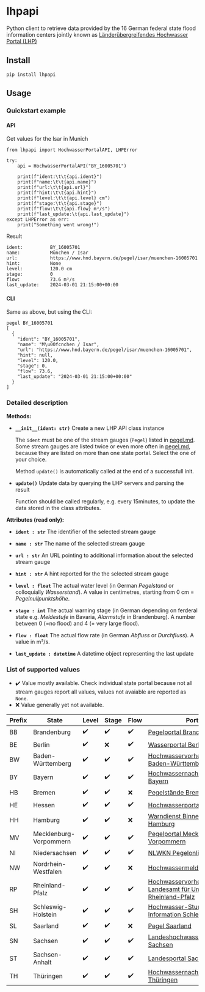 # lhpapi
Python client to retrieve data provided by the 16 German federal state flood information centers jointly known as [Länderübergreifendes Hochwasser Portal (LHP)](https://www.hochwasserzentralen.de)

## Install
```
pip install lhpapi
```

## Usage

### Quickstart example

#### API

Get values for the Isar in Munich
```
from lhpapi import HochwasserPortalAPI, LHPError

try:
    api = HochwasserPortalAPI("BY_16005701")

    print(f"ident:\t\t{api.ident}")
    print(f"name:\t\t{api.name}")
    print(f"url:\t\t{api.url}")
    print(f"hint:\t\t{api.hint}")
    print(f"level:\t\t{api.level} cm")
    print(f"stage:\t\t{api.stage}")
    print(f"flow:\t\t{api.flow} m³/s")
    print(f"last_update:\t{api.last_update}")
except LHPError as err:
    print("Something went wrong!")
```

Result
```
ident:          BY_16005701
name:           München / Isar
url:            https://www.hnd.bayern.de/pegel/isar/muenchen-16005701
hint:           None
level:          120.0 cm
stage:          0
flow:           73.6 m³/s
last_update:    2024-03-01 21:15:00+00:00
```

#### CLI

Same as above, but using the CLI:

```
pegel BY_16005701
[
  {
    "ident": "BY_16005701",
    "name": "M\u00fcnchen / Isar",
    "url": "https://www.hnd.bayern.de/pegel/isar/muenchen-16005701",
    "hint": null,
    "level": 120.0,
    "stage": 0,
    "flow": 73.6,
    "last_update": "2024-03-01 21:15:00+00:00"
  }
]
```

### Detailed description
**Methods:**
- **`__init__(ident: str)`**
  Create a new LHP API class instance

  The `ident` must be one of the stream gauges (`Pegel`) listed in [pegel.md](https://github.com/stephan192/lhpapi/blob/master/docs/pegel.md). Some stream gauges are listed twice or even more often in [pegel.md](https://github.com/stephan192/lhpapi/blob/master/docs/pegel.md), because they are listed on more than one state portal. Select the one of your choice.

  Method `update()` is automatically called at the end of a successfull init.

- **`update()`**
  Update data by querying the LHP servers and parsing the result

  Function should be called regularly, e.g. every 15minutes, to update the data stored in the class attributes.

**Attributes (read only):**
- **`ident : str`**
  The identifier of the selected stream gauge

- **`name : str`**
  The name of the selected stream gauge

- **`url : str`**
  An URL pointing to additional information about the selected stream gauge

- **`hint : str`**
  A hint reported for the the selected stream gauge

- **`level : float`**
  The actual water level (in German *Pegelstand* or colloquially *Wasserstand*). A value in centimetres, starting from 0 cm = *Pegelnullpunktshöhe*.

- **`stage : int`**
  The actual warning stage (in German depending on ferderal state e.g. *Meldestufe* in Bavaria, *Alarmstufe* in Brandenburg). A number between 0 (=no flood) and 4 (= very large flood).

- **`flow : float`**
  The actual flow rate (in German *Abfluss* or *Durchfluss*). A value in m³/s.

- **`last_update : datetime`**
  A datetime object representing the last update


### List of supported values
* :heavy_check_mark: Value mostly available. Check individual state portal because not all stream gauges report all values, values not avaiable are reported as `None`.
* :x: Value generally yet not available.

| Prefix | State                  | Level              | Stage              | Flow               | Portal |
|--------|------------------------|--------------------|--------------------|--------------------|--------|
| BB     | Brandenburg            | :heavy_check_mark: | :heavy_check_mark: | :heavy_check_mark: | [Pegelportal Brandenburg](https://pegelportal.brandenburg.de) |
| BE     | Berlin                 | :heavy_check_mark: | :x:                | :heavy_check_mark: | [Wasserportal Berlin](https://wasserportal.berlin.de) |
| BW     | Baden-Württemberg      | :heavy_check_mark: | :heavy_check_mark: | :heavy_check_mark: | [Hochwasservorhersagezentrale Baden-Württemberg](https://www.hvz.baden-wuerttemberg.de) |
| BY     | Bayern                 | :heavy_check_mark: | :heavy_check_mark: | :heavy_check_mark: | [Hochwassernachrichtendienst Bayern](https://www.hnd.bayern.de) |
| HB     | Bremen                 | :heavy_check_mark: | :heavy_check_mark: | :x:                | [Pegelstände Bremen](https://geoportale.dp.dsecurecloud.de/pegelbremen) |
| HE     | Hessen                 | :heavy_check_mark: | :heavy_check_mark: | :heavy_check_mark: | [Hochwasserportal Hessen](https://www.hochwasser-hessen.de) |
| HH     | Hamburg                | :heavy_check_mark: | :heavy_check_mark: | :x:                | [Warndienst Binnenhochwasser Hamburg](https://www.wabiha.de/karte.html) |
| MV     | Mecklenburg-Vorpommern | :heavy_check_mark: | :heavy_check_mark: | :heavy_check_mark: | [Pegelportal Mecklenburg-Vorpommern](https://pegelportal-mv.de) |
| NI     | Niedersachsen          | :heavy_check_mark: | :heavy_check_mark: | :heavy_check_mark: | [NLWKN Pegelonline](https://www.pegelonline.nlwkn.niedersachsen.de) |
| NW     | Nordrhein-Westfalen    | :heavy_check_mark: | :heavy_check_mark: | :x:                | [Hochwassermeldedienst NRW](https://www.hochwasserportal.nrw.de)|
| RP     | Rheinland-Pfalz        | :heavy_check_mark: | :heavy_check_mark: | :heavy_check_mark: | [Hochwasservorhersagedienst - Landesamt für Umwelt Rheinland-Pfalz](https://hochwasser.rlp.de)|
| SH     | Schleswig-Holstein     | :heavy_check_mark: | :heavy_check_mark: | :heavy_check_mark: | [Hochwasser-Sturmflut-Information Schleswig-Holstein](https://hsi-sh.de) |
| SL     | Saarland               | :heavy_check_mark: | :heavy_check_mark: | :x:                | [Pegel Saarland](https://www.saarland.de/mukmav/DE/portale/wasser/informationen/hochwassermeldedienst/wasserstaende_warnlage/wasserstaende_warnlage_node.html) |
| SN     | Sachsen                | :heavy_check_mark: | :heavy_check_mark: | :heavy_check_mark: | [Landeshochwasserzentrum Sachsen](https://www.umwelt.sachsen.de/umwelt/infosysteme/hwims/portal/web/wasserstand-uebersicht) |
| ST     | Sachsen-Anhalt         | :heavy_check_mark: | :heavy_check_mark: | :heavy_check_mark: | [Landesportal Sachsen-Anhalt](https://hochwasservorhersage.sachsen-anhalt.de) |
| TH     | Thüringen              | :heavy_check_mark: | :heavy_check_mark: | :heavy_check_mark: | [Hochwassernachrichtenzentrale Thüringen](https://hnz.thueringen.de/hw-portal) |
